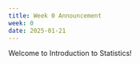```yaml
---
title: Week 0 Announcement
week: 0
date: 2025-01-21
---
```


Welcome to Introduction to Statistics!
